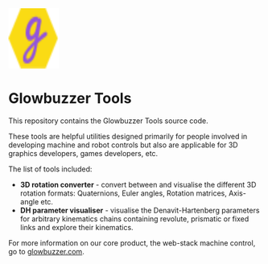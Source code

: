<img src="images/tiny-logo.svg" alt="Logo" width="100" height="120">

# Glowbuzzer Tools

This repository contains the Glowbuzzer Tools source code.

These tools are helpful utilities designed primarily for people involved in developing machine and robot controls but also are applicable for 3D graphics developers, games developers, etc.

The list of tools included:
* **3D rotation converter** - convert between and visualise the different 3D rotation formats: Quaternions, Euler angles, Rotation matrices, Axis-angle etc.
* **DH parameter visualiser** - visualise the Denavit-Hartenberg parameters for arbitrary kinematics chains containing revolute, prismatic or fixed links and explore their kinematics.

For more information on our core product, the web-stack machine control, go to [glowbuzzer.com](https://www.glowbuzzer.com).
